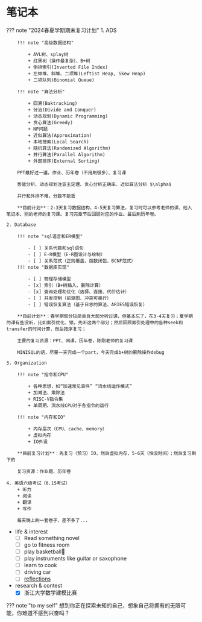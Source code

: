 # 笔记本
??? note "2024春夏学期期末复习计划"
    1. ADS

        !!! note "高级数据结构"

            + AVL树、splay树
            + 红黑树（操作最复杂）、B+树
            + 倒排索引(Inverted File Index)
            + 左倾堆、斜堆、二项堆(Leftist Heap, Skew Heap)
            + 二项队列(Binomial Queue)

        !!! note "算法分析"

            + 回溯(Baktracking)
            + 分治(Divide and Conquer)
            + 动态规划(Dynamic Programming)
            + 贪心算法(Greedy)
            + NP问题
            + 近似算法(Approximation)
            + 本地搜索(Local Search)
            + 随机算法(Randomized Algorithm)
            + 并行算法(Parallel Algorithm)
            + 外部排序(External Sorting)

        PPT最好过一遍，作业、历年卷（不用刷很多）、复习课

        势能分析、动态规划注意主定理、贪心分析正确率、近似算法分析 $\alpha$ 

        并行和外排不难，分数不能丢

        **目前计划**：2-3天复习数据结构，4-5天复习算法，复习时可以参考老师的课、他人笔记本、别的老师的复习课。复习完章节后回顾对应的作业。最后刷历年卷。

    2. Database

        !!! note "sql语言和ER模型"

            - [ ] 关系代数和sql语句
            - [ ] E-R模型（E-R图设计与绘制）
            - [ ] 关系范式（正则覆盖、函数闭包、BCNF范式）
        !!! note "数据库实现"

            - [ ] 物理存储模型
            - [x] 索引（B+树插入、删除计算）
            - [x] 查询处理和优化（选择、连接、代价估计）
            - [ ] 并发控制（前驱图、冲突可串行）
            - [ ] 错误恢复算法（基于日志的算法、ARIES错误恢复）
        
        **目前计划**：春学期部分较简单且大部分听过课，但基本忘了，花3-4天复习；夏学期的课有些没听，比如索引优化、锁，先听这两个部分；然后回顾索引处理中的各种seek和transfer的时间计算，然后按序复习；

        主要的复习资源：PPT、网课，历年卷，陈刚老师的复习课

        MINISQL的话，尽量一天完成一个part，今天完成b+树的删除操作debug

    3. Organization

        !!! note "指令和CPU"

            + 各种思想，如“加速常见事件” “流水线运作模式”
            + 加减法、乘除法
            + RISC-V指令集
            + 单周期、流水线CPU对于各指令的运行

        !!! note "内存和IO"

            + 内存层次（CPU、cache、memory）
            + 虚拟内存
            + IO外设
        
        **目前复习计划**：先复习（预习）IO，然后虚拟内存，5-6天（怕没时间）；然后复习剩下的

        复习资源：作业题、历年卷

    4. 英语六级考试（6.15考试）
        + 听力
        + 阅读
        + 翻译
        + 写作

        每天晚上刷一套卷子，差不多了...

+ life & interest
    - [ ] Read something novel
    - [ ] go to fitness room
    - [ ] play basketball🏀
    - [ ] play instruments like guitar or saxophone
    - [ ] learn to cook
    - [ ] driving car
    - [ ] [reflections](misc/reflections.md)

+ research & contest
    - [x] 浙江大学数学建模比赛

??? note "to my self"
    想到你正在探索未知的自己，想象自己将拥有的无限可能，你难道不感到兴奋吗？